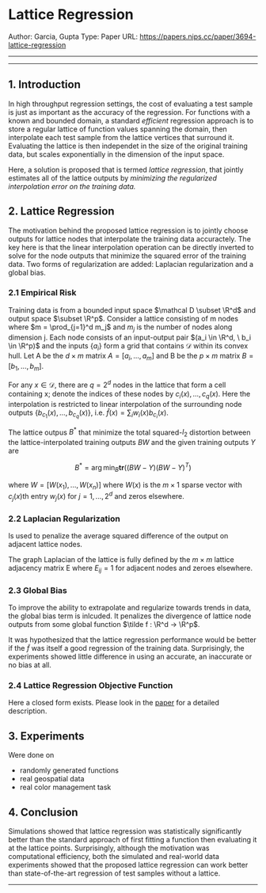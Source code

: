 # Lattice Regression

Author: Garcia, Gupta
Type: Paper
URL: https://papers.nips.cc/paper/3694-lattice-regression

---

---

## 1. Introduction

In high throughput regression settings, the cost of evaluating a test sample is just as important as the accuracy of the regression. For functions with a known and bounded domain, a standard *efficient* regression approach is to store a regular lattice of function values spanning the domain, then interpolate each test sample from the lattice vertices that surround it. Evaluating the lattice is then independet in the size of the original training data, but scales exponentially in the dimension of the input space. 

Here, a solution is proposed that is termed *lattice regression*, that jointly estimates all of the lattice outputs by *minimizing the regularized interpolation error on the training data.* 

## 2. Lattice Regression

The motivation behind the proposed lattice regression is to jointly choose outputs for lattice nodes that interpolate the training data accuractely. The key here is that the linear interpolation operation can be directly inverted to solve for the node outputs that minimize the squared error of the training data. Two forms of regularization are added: Laplacian regularization and a global bias. 

### 2.1 Empirical Risk

Training data is from a bounded input space $\mathcal D \subset \R^d$  and output space $\subset \R^p$. Consider a lattice consisting of m nodes where $m = \prod_{j=1}^d m_j$ and $m_j$ is the number of nodes along dimension j. Each node consists of an input-output pair $(a_i \in \R^d, \ b_i \in \R^p)$ and the inputs $\{a_i\}$ form a grid that contains $\mathcal D$ within its convex hull. Let A be the $d \times m$ matrix $A = [a_i, ..., a_m]$ and B be the $p \times m$ matrix $B = [b_1, ..., b_m]$. 

For any $x \in \mathcal D$, there are $q = 2^d$ nodes in the lattice that form a cell containing x; denote the indices of these nodes by $c_i(x), ..., c_q(x)$. Here the interpolation is restricted to linear interpolation of the surrounding node outputs $\{ b_{c_1}(x), ..., b_{c_q}(x)\}$, i.e. $\hat f(x) = \sum_i w_i(x) b_{c_i}(x)$. 

The lattice outpus $B^*$ that minimize the total squared-$l_2$ distortion between the lattice-interpolated training outputs $BW$ and the given training outputs $Y$ are

$$B^* = \arg \min_{B} \mathbf{tr} \Big ( \big(BW - Y \big) \big(BW - Y\big)^T \Big ) $$

where $W = [W(x_1), ..., W(x_n)]$ where $W(x)$ is the $m \times 1$ sparse vector with $c_j(x)$th entry $w_j(x)$ for $j = 1, ..., 2^d$ and zeros elsewhere. 

### 2.2 Laplacian Regularization

Is used to penalize the average squared difference of the output on adjacent lattice nodes. 

The graph Laplacian of the lattice is fully defined by the $m \times m$ lattice adjacency matrix E where $E_{ij} = 1$ for adjacent nodes and zeroes elsewhere. 

### 2.3 Global Bias

To improve the ability to extrapolate and regularize towards trends in data, the global bias term is inlcuded. It penalizes the divergence of lattice node outputs from some global function $\tilde f : \R^d → \R^p$. 

It was hypothesized that the lattice regression performance would be better if the $\tilde f$ was itself a good regression of the training data. Surprisingly, the experiments showed little difference in using an accurate, an inaccurate or no bias at all. 

### 2.4 Lattice Regression Objective Function

Here a closed form exists. Please look in the [paper](https://papers.nips.cc/paper/3694-lattice-regression) for a detailed description. 

## 3. Experiments

Were done on

- randomly generated functions
- real geospatial data
- real color management task

## 4. Conclusion

Simulations showed that lattice regression was statistically significantly better than the standard approach of first fitting a function then evaluating it at the lattice points. Surprisingly, although the motivation was computational efficiency, both the simulated and real-world data experiments showed that the proposed lattice regression can work better than state-of-the-art regression of test samples without a lattice. 

---